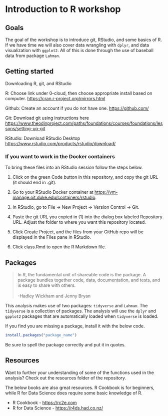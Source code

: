 
# Introduction to R workshop


<!-- badges: start -->
<!-- badges: end -->

## Goals

The goal of the workshop is to introduce git, RStudio, and some basics of R. If we have time we will also cover
data wrangling with `dplyr`, and data visualization with `ggplot2`. All of this is done
through the use of baseball data from package `Lahman`.

## Getting started

Downloading R, git, and RStudio

R: 
Choose link under 0-cloud, then choose appropriate install based on computer. 
https://cran.r-project.org/mirrors.html 

Github: 
Create an account if you do not have one.
https://github.com/ 

Git: 
Download git using instructions here
https://www.theodinproject.com/paths/foundations/courses/foundations/lessons/setting-up-git

RStudio: 
Download RStudio Desktop
https://www.rstudio.com/products/rstudio/download/


### If you want to work in the Docker containers

To bring these files into an RStudio session follow the steps below.

1. Click on the green Code button in this repository, and copy the git URL
   (it should end in .git).

2. Go to your RStudio Docker container at
   https://vm-manage.oit.duke.edu/containers/rstudio.

3. In RStudio, go to File → New Project → Version Control → Git.

4. Paste the git URL you copied in (1) into the dialog box labeled Repository
   URL. Adjust the folder to where you want this repository located.

5. Click Create Project, and the files from your GitHub repo will be displayed
   in the Files pane in RStudio.

6. Click class.Rmd to open the R Markdown file.

## Packages

>In R, the fundamental unit of shareable code is the package. A package bundles
together code, data, documentation, and tests, and is easy to share with others.
<br/><br/>
-Hadley Wickham and Jenny Bryan

This analysis makes use of two packages: `tidyverse` and `Lahman`. The
`tidyverse` is a collection of packages. The analysis will use the `dplyr` and
`gpplot2` packages that are automatically loaded when `tidyverse` is loaded.

If you find you are missing a package, install it with the below code.

```r
install.packages("package_name")
```

Be sure to spell the package correctly and put it in quotes.

## Resources
Want to further your understanding of some of the functions used in the
analysis? Check out the resources folder of the repository. 



The below books are also great resources. R Cookbook is for beginners, while
R for Data Science does require some basic knowledge of R.

- R Cookbook - https://rc2e.com
- R for Data Science - https://r4ds.had.co.nz/
